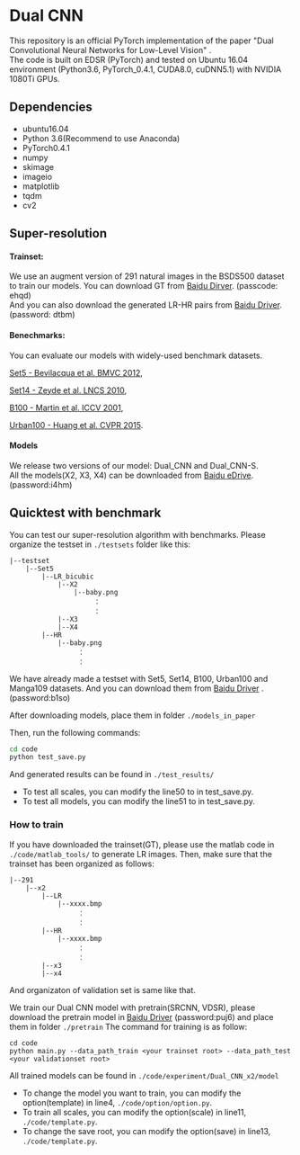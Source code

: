 # Dual CNN

This repository is an official PyTorch implementation of the paper "Dual Convolutional Neural Networks for Low-Level Vision" .  
The code is built on EDSR (PyTorch) and tested on Ubuntu 16.04 environment (Python3.6, PyTorch_0.4.1, CUDA8.0, cuDNN5.1) with NVIDIA 1080Ti GPUs.


## Dependencies
* ubuntu16.04
* Python 3.6(Recommend to use Anaconda)
* PyTorch0.4.1
* numpy
* skimage
* imageio
* matplotlib
* tqdm
* cv2 

## Super-resolution

#### Trainset:
We use an augment version of 291 natural images in the BSDS500 dataset to train our models. You can download GT from [Baidu Dirver](https://pan.baidu.com/s/1kEcL42MBPJrRZ3MXQhhjcA). (passcode: ehqd)  
And you can also download the generated LR-HR pairs from [Baidu Driver](https://pan.baidu.com/s/18IetZvOsD9xZlEIslSz6eg). (password: dtbm)

#### Benechmarks:
You can evaluate our models with widely-used benchmark datasets.

[Set5 - Bevilacqua et al. BMVC 2012](http://people.rennes.inria.fr/Aline.Roumy/results/SR_BMVC12.html),

[Set14 - Zeyde et al. LNCS 2010](https://sites.google.com/site/romanzeyde/research-interests),

[B100 - Martin et al. ICCV 2001](https://www2.eecs.berkeley.edu/Research/Projects/CS/vision/bsds/),

[Urban100 - Huang et al. CVPR 2015](https://sites.google.com/site/jbhuang0604/publications/struct_sr).


#### Models
We release two versions of our model: Dual_CNN and Dual_CNN-S.   
All the models(X2, X3, X4) can be downloaded from [Baidu eDrive](https://pan.baidu.com/s/1mk1ucMGhf-ojmwvU4NwjlA). (password:i4hm)

## Quicktest with benchmark
You can test our super-resolution algorithm with benchmarks. Please organize the testset in  ``./testsets`` folder like this:  
```
|--testset  
    |--Set5  
        |--LR_bicubic
            |--X2
                |--baby.png  
                     ：   
                     ： 
            |--X3
            |--X4
        |--HR
            |--baby.png  
                 ：   
                 ： 
```

We have already made a testset with Set5, Set14, B100, Urban100 and Manga109 datasets. And you can download them from [Baidu Driver](https://pan.baidu.com/s/1CB_98H4ZAQuVFZAj1FXViA) .(password:b1so) 

After downloading models, place them in folder ``./models_in_paper``

Then, run the following commands:
```bash
cd code
python test_save.py
```
And generated results can be found in ``./test_results/``
  * To test all scales, you can modify the line50 to in test_save.py.  
  * To test all models, you can modify the line51 to in test_save.py.   
  

### How to train
If you have downloaded the trainset(GT), please use the matlab code in ``./code/matlab_tools/`` to generate LR images. 
Then, make sure that the trainset has been organized as follows:
```
|--291
    |--x2  
        |--LR
            |--xxxx.bmp  
                 ：   
                 ： 
        |--HR
            |--xxxx.bmp  
                 ：   
                 ： 
        |--x3
        |--x4 
```
And organizaton of validation set is same like that.  

We train our Dual CNN model with pretrain(SRCNN, VDSR), please download the pretrain model in [Baidu Driver](https://pan.baidu.com/s/1vh6UaidfBg-MibQhArehmg) (password:puj6) and place them in folder ``./pretrain``
The command for training is as follow:
```
cd code
python main.py --data_path_train <your trainset root> --data_path_test <your validationset root>
```
All trained models can be found in ``./code/experiment/Dual_CNN_x2/model``
  * To change the model you want to train, you can modify the option(template) in line4, ``./code/option/option.py``.  
  * To train all scales, you can modify the option(scale) in line11, ``./code/template.py``.   
  * To change the save root, you can modify the option(save) in line13, ``./code/template.py``.  
